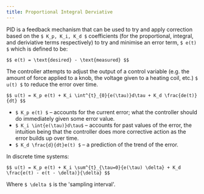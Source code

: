 ```yaml
---
title: Proportional Integral Derviative
---
```


PID is a feedback mechanism that can be used to try and apply correction
based on the `$ K_p, K_i, K_d $` coefficients (for the proportional,
integral, and deriviative terms respectively) to try and minimise an
error term, `$ e(t) $` which is defined to be:

`$$
e(t) = \text{desired} - \text{measured}
$$`

The controller attempts to adjust the output of a control variable
(e.g. the amount of force applied to a knob, the voltage given to a
heating coil, etc.) `$ u(t) $` to reduce the error over time.

`$$
u(t) = K_p e(t) + K_i \int^{t}_{0}{e(\tau)}d\tau + K_d \frac{de(t)}{dt}
$$`

 - `$ K_p e(t) $` – accounts for the current error; what the controller
 should do immediately given some error value.
 - `$ K_i \int{e(\tau)}d\tau$` – accounts for past values of the error,
 the intuition being that the controller does more corrective action
 as the error builds up over time.
 - `$ K_d \frac{d}{dt}e(t) $` – a prediction of the trend of the error.

In discrete time systems:

`$$
u(t) = K_p e(t) + K_i \sum^{t}_{\tau=0}{e(\tau) \delta} + K_d \frac{e(t) - e(t - \delta)}{\delta}
$$`

Where `$ \delta $` is the 'sampling interval'.
